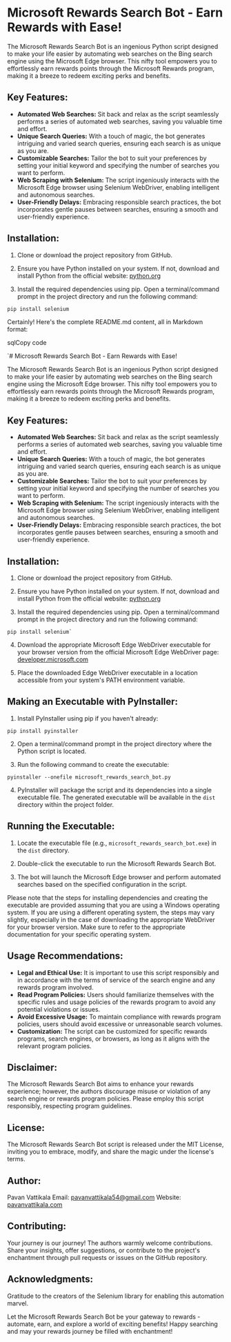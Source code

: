 # Microsoft Rewards Search Bot - Earn Rewards with Ease!

The Microsoft Rewards Search Bot is an ingenious Python script designed to make your life easier by automating web searches on the Bing search engine using the Microsoft Edge browser. This nifty tool empowers you to effortlessly earn rewards points through the Microsoft Rewards program, making it a breeze to redeem exciting perks and benefits.

## Key Features:
- **Automated Web Searches:** Sit back and relax as the script seamlessly performs a series of automated web searches, saving you valuable time and effort.
- **Unique Search Queries:** With a touch of magic, the bot generates intriguing and varied search queries, ensuring each search is as unique as you are.
- **Customizable Searches:** Tailor the bot to suit your preferences by setting your initial keyword and specifying the number of searches you want to perform.
- **Web Scraping with Selenium:** The script ingeniously interacts with the Microsoft Edge browser using Selenium WebDriver, enabling intelligent and autonomous searches.
- **User-Friendly Delays:** Embracing responsible search practices, the bot incorporates gentle pauses between searches, ensuring a smooth and user-friendly experience.

## Installation:

1. Clone or download the project repository from GitHub.

2. Ensure you have Python installed on your system. If not, download and install Python from the official website: [python.org](https://www.python.org/downloads/)

3. Install the required dependencies using pip. Open a terminal/command prompt in the project directory and run the following command:

```bash
pip install selenium
```


  
Certainly! Here's the complete README.md content, all in Markdown format:

sqlCopy code

`# Microsoft Rewards Search Bot - Earn Rewards with Ease!

The Microsoft Rewards Search Bot is an ingenious Python script designed to make your life easier by automating web searches on the Bing search engine using the Microsoft Edge browser. This nifty tool empowers you to effortlessly earn rewards points through the Microsoft Rewards program, making it a breeze to redeem exciting perks and benefits.

## Key Features:
- **Automated Web Searches:** Sit back and relax as the script seamlessly performs a series of automated web searches, saving you valuable time and effort.
- **Unique Search Queries:** With a touch of magic, the bot generates intriguing and varied search queries, ensuring each search is as unique as you are.
- **Customizable Searches:** Tailor the bot to suit your preferences by setting your initial keyword and specifying the number of searches you want to perform.
- **Web Scraping with Selenium:** The script ingeniously interacts with the Microsoft Edge browser using Selenium WebDriver, enabling intelligent and autonomous searches.
- **User-Friendly Delays:** Embracing responsible search practices, the bot incorporates gentle pauses between searches, ensuring a smooth and user-friendly experience.

## Installation:

1. Clone or download the project repository from GitHub.

2. Ensure you have Python installed on your system. If not, download and install Python from the official website: [python.org](https://www.python.org/downloads/)

3. Install the required dependencies using pip. Open a terminal/command prompt in the project directory and run the following command:

```
pip install selenium` 
```
4.  Download the appropriate Microsoft Edge WebDriver executable for your browser version from the official Microsoft Edge WebDriver page: [developer.microsoft.com](https://developer.microsoft.com/en-us/microsoft-edge/tools/webdriver/)
    
5.  Place the downloaded Edge WebDriver executable in a location accessible from your system's PATH environment variable.
    

## Making an Executable with PyInstaller:

1.  Install PyInstaller using pip if you haven't already:
```
pip install pyinstaller
```

2.  Open a terminal/command prompt in the project directory where the Python script is located.
    
3.  Run the following command to create the executable:
```
pyinstaller --onefile microsoft_rewards_search_bot.py
```

4.  PyInstaller will package the script and its dependencies into a single executable file. The generated executable will be available in the `dist` directory within the project folder.

## Running the Executable:

1.  Locate the executable file (e.g., `microsoft_rewards_search_bot.exe`) in the `dist` directory.
    
2.  Double-click the executable to run the Microsoft Rewards Search Bot.
    
3.  The bot will launch the Microsoft Edge browser and perform automated searches based on the specified configuration in the script.
    

Please note that the steps for installing dependencies and creating the executable are provided assuming that you are using a Windows operating system. If you are using a different operating system, the steps may vary slightly, especially in the case of downloading the appropriate WebDriver for your browser version. Make sure to refer to the appropriate documentation for your specific operating system.

## Usage Recommendations:

-   **Legal and Ethical Use:** It is important to use this script responsibly and in accordance with the terms of service of the search engine and any rewards program involved.
-   **Read Program Policies:** Users should familiarize themselves with the specific rules and usage policies of the rewards program to avoid any potential violations or issues.
-   **Avoid Excessive Usage:** To maintain compliance with rewards program policies, users should avoid excessive or unreasonable search volumes.
-   **Customization:** The script can be customized for specific rewards programs, search engines, or browsers, as long as it aligns with the relevant program policies.

## Disclaimer:

The Microsoft Rewards Search Bot aims to enhance your rewards experience; however, the authors discourage misuse or violation of any search engine or rewards program policies. Please employ this script responsibly, respecting program guidelines.

## License:

The Microsoft Rewards Search Bot script is released under the MIT License, inviting you to embrace, modify, and share the magic under the license's terms.

## Author:

Pavan Vattikala Email: [pavanvattikala54@gmail.com](mailto:pavanvattikala54@gmail.com) Website: [pavanvattikala.com](https://www.pavanvattikala.com/)

## Contributing:

Your journey is our journey! The authors warmly welcome contributions. Share your insights, offer suggestions, or contribute to the project's enchantment through pull requests or issues on the GitHub repository.

## Acknowledgments:

Gratitude to the creators of the Selenium library for enabling this automation marvel.

Let the Microsoft Rewards Search Bot be your gateway to rewards - automate, earn, and explore a world of exciting benefits! Happy searching and may your rewards journey be filled with enchantment!